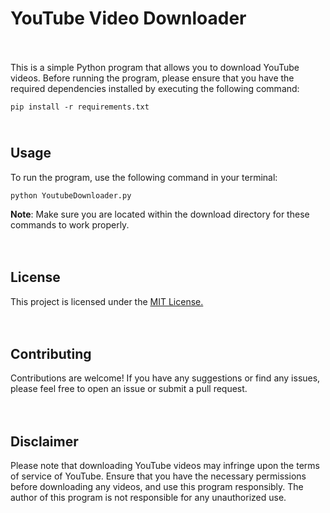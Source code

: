 # YouTube Video Downloader <br><br>

This is a simple Python program that allows you to download YouTube videos. Before running the program, please ensure that you have the required dependencies installed by executing the following command:

```shell
pip install -r requirements.txt
```

## <br> __Usage__
To run the program, use the following command in your terminal:
```shell
python YoutubeDownloader.py
```

**Note**: Make sure you are located within the download directory for these commands to work properly.<br><br><br>

## **License**
This project is licensed under the [MIT License.](https://github.com/KostasKilda/YoutubeDownloader/blob/main/LICENSE)<br><br><br>

## **Contributing**
Contributions are welcome! If you have any suggestions or find any issues, please feel free to open an issue or submit a pull request.<br><br><br>

## **Disclaimer**
Please note that downloading YouTube videos may infringe upon the terms of service of YouTube. Ensure that you have the necessary permissions before downloading any videos, and use this program responsibly. The author of this program is not responsible for any unauthorized use.
